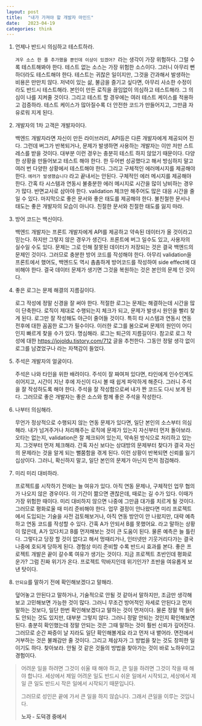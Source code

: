 ```yaml
---
layout: post
title:  "내가 가져야 할 개발자 마인드"
date:   2023-04-19
categories: think
---
```


1. 언제나 반드시 의심하고 테스트하라.  

   `겨우 소스 한 줄 추가했을 뿐인데 이상이 있겠어? `라는 생각이 가장 위험하다. 그럴 수록 테스트해봐야 한다. 테스트 없는 소스는 가장 위험한 소스이다. 그러니 아무리 뻔하더라도 테스트해야 한다.  테스트는 귀찮은 일이지만, 그것을 간과해서 발생하는 비용은 만만치 않다. 저녁이 있는 삶, 불금을 즐기고 싶다면, 아무리 사소한 수정이라도 반드시 테스트해라. 본인이 만든 로직을 끊임없이 의심하고 테스트해라. 그 의심이 나를 지켜줄 것이다.  그리고 테스트 할 경우에는 여러 테스트 케이스를  적용하고 검증하라. 테스트 케이스가 많아질수록 더 안전한 코드가 만들어지고, 그만큼 자유로워 지게 된다. 

2. 개발자의 1차 고객은 개발자이다.

   백엔드 개발자라면 자신이 만든 라이브러리, API등은 다른 개발자에게 제공되어 진다. 그런데 버그가 반복되거나, 문제가 발생하면 사용하는 개발자는 이만 저만 스트레스를 받을 것이다. 대부분 이런 경우는 충분히 테스트 하지 않았기 때문이다. 다양한 상황을 만들어보고 테스트 해야 한다. 한 두어번 성공했다고 해서 방심하지 말고 여러 번 다양한 상황에서 테스트해야 한다.  그리고 구체적인 에러메시지를 제공해야 한다. `에러가 발생했습니다` 라고 끝내서는 안된다. 구체적인 에러 메시지를 제공해야 한다. 간혹 타 시스템과 연동시 불충분한 에러 메시지로 시간을 많이 낭비하는 경우가 많다. 반면교사로 삼아야 한다.  validation 체크만 해주어도 많은 대응 시간을  줄일 수 있다. 마지막으로  좋은 문서와 좋은 태도를 제공해야 한다.  불친철한 문서나 태도는 좋은 개발자의 모습이 아니다. 친절한 문서와 친절한 태도를 잃지 마라. 

3. 방어 코드는 백신이다.

   백엔드 개발자는 프론트 개발자에게 API를 제공하고 약속된 데이터가 올 것이라고 믿는다. 하지만 그렇지 않은 경우가 생긴다. 프론트에 버그 일수도 있고, 사용자의 실수일 수도 있다. 문제는 그로 인해 잘못된 데이터가 저장되는 것은 결국 백엔드의 문제인 것이다. 그러므로 충분한 방어 코드를 작성해야 한다. 아무리 validation을 프론트에서 했어도, 백엔드도 역시 촘촘하게 방어코드를 작성하여 side effect에 대비해야 한다. 결국 데이터 문제가 생기면 그것을 복원하는 것은 본인의 문제 인 것이다. 

4. 좋은 로그는 문제 해결의 지름길이다. 

   로그 작성에 정말 신경을 잘 써야 한다. 적절한 로그는 문제는 해결하는데 시간을 많이 단축한다. 로직이 제대로 수행되는지 체크가 되고, 문제가 발생시 원인을 빨리 찾게 된다. 로그만 잘 작성해도 야근이 줄어들 것이다. 특히 타 시스템과 연동시 연동 전후에 대한 꼼꼼한 로그가 필수이다. 이러한 로그를 봄으로써 문제의 원인이 어디인지 빠르게 찾을 수가 있다. 명심해라. 로그는 퇴근의 지름길이다. 참고로 로그 작성에 대한 https://jojoldu.tistory.com/712 글을 추천한다. 그동안 정말 생각 없이 로그를 남겼었구나 라는 자책감이 들었다. 

5. 주석은 개발자의 얼굴이다.

   주석은 나와 타인을 위한 배려이다. 주석이 잘 짜여져 있다면, 타인에게 인수인계도 쉬어지고, 시간이 지난 후에 자신이 다시 볼 때 쉽게 파악하게 해준다. 그러니 주석을 잘 작성하도록 해야 한다.  주석을 잘 작성함으로써 내가 짠 코드도 다시 보게 된다.  그러므로 좋은 개발자는 좋은 소스와 함께 좋은 주석을 작성한다.

6. 나부터 의심해라. 

   무언가 정상적으로 수행되지 않는 연동 문제가 있다면, 일단 본인의 소스부터 의심해라. 내가 넘겨주거나 처리해주는 로직에 문제가 있는지 자신부터 먼저 돌아보라. 오타는 없는지, validation은 잘 체크되어 있는지, 약속된 방식으로 처리하고 있는지. 그것부터 먼저 체크해라. 간혹 자신 보다는 상대방의 문제부터 찾다가 결국 자신의 문제라는 것을 알게 되는 뻘쭘함을 겪게 된다. 이런 상황이 반복되면 신뢰를 잃기 십상이다. 그러니, 확신하지 말고, 일단 본인의 문제가 아닌지 먼저 점검해라.

7. 미리 미리 대비하라.

   프로젝트를 시작하기 전에는 늘 여유가 있다. 아직 연동 문제나, 구체적인 업무 협의가 나오지 않은 경우이다. 이 기간이 짦으면 괜찮은데,  때로는 길 수가 있다. 이때가 가장 위험한 때이다. 미리 대비하지 않으면 나중에  그만큼 대가를 치르게 될 것이다. 그러므로 평화로울 때 미리 준비해야 한다. 업무 결정이 안나왔다면 미리 프로젝트에서 도입되는 기술을 사전 검토해보거나, 아직 연동 방안이 안 나왔지만, 대략 예측하고 연동 코드를 작성할 수 있다. 간혹 A가 안되서 B를 못했어요. 라고 말하는 상황이 많은데, A가 있다치고 B를 먼저해보는 것이 큰 도움이 된다. 물론 예측은 늘 틀린다. 그렇다고 당장 할 것이 없다고 해서 멍때리거나, 인터넷만 기웃거리다가는 결국 나중에 호되게 당하게 된다.  경험상 미리 준비할 수록 반드시 효과를 본다.  좋은 프로젝트 개발은 끝이 갈수록 여유가 생기는 것이다.  지금 프로젝트 초반인데 평화로운가? 그럼 진짜 위기가 온다.  프로젝트 막바지인데 위기인가? 초반을 여유롭게 보낸 탓이다.

8. `안되요`를 말하기 전에 확인해보겠다고 말해라. 

   덮어놓고 안된다고 말하거나, 기술적으로 안될 것 같아서 말하지만, 조금만 생각해보고 고민해보면 가능한 것이 많다. 그러니 무조건 방어적인 자세로 안된다고 먼저 말하는 것보다, 일단 한번 확인해보겠다고 말하는 것이 먼저이다. 물론 정말 딱 들어도 안되는 것도 있지만,  대부분 그렇지 않다. 그러니 정말 안되는 것인지 확인해보면 된다. 충분히 확인했는데 정말 안되는 것은 그때 말하는 것이 훨씬 신뢰가 깊어진다. 그러므로 순간 짜증이 날 지라도 일단 확인해볼게요 라고 먼저 내 뱉어라. 면전에서 거부하는 것은 불쾌감만 줄 것이다.  그리고 제삼자가 그 방법을 찾는 것도 창피한 일이기도 하다.  찾아보라. 안될 것 같은 것들의  방법을 찾아가는 것이 바로 노하우이고 경험이다.


> 어려운 일을 하려면 그것이 쉬울 때 해야 하고, 
> 큰 일을 하려면 그것이 작을 때 해야 합니다.
> 세상에서 제일 어려운 일도 반드시 쉬운 일에서 시작되고, 
> 세상에서 제일 큰 일도 반드시 작은 일에서 시작되기 때문입니다.
>
> 그러므로 성인은 끝에 가서 큰 일을 하지 않습니다.
> 그래서 큰일을 이루는 것입니다.
>
> **노자 - 도덕경 중에서** 

